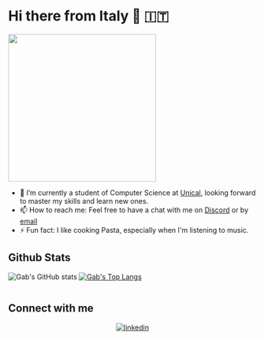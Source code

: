 # Hi there from Italy 👋 :it:

<img src="https://media.tenor.com/qLPr-ts8xkIAAAAM/hasbulla.gif" alt="" width="300"/>

- 🌱 I’m currently a student of Computer Science at [Unical](https://corsi.unical.it/lt-lmcu/informatica/), looking forward to master my skills and learn new ones.
- 📫 How to reach me: Feel free to have a chat with me on [Discord](https://discord.com/channels/@me/481005067990990849/) or by [email](mailto:gabriele.grillo.2003@gmail.com)
- ⚡ Fun fact: I like cooking Pasta, especially when I'm listening to music.


## Github Stats  

![Gab's GitHub stats](https://github-readme-stats.vercel.app/api?username=gabrielegrillo&count_private=true&theme=dark&show_icons=true)
[![Gab's Top Langs](https://github-readme-stats.vercel.app/api/top-langs/?username=gabrielegrillo&theme=dark)](https://github.com/anuraghazra/github-readme-stats)


<img src="https://komarev.com/ghpvc/?username=gabrielegrillo&style=flat-square&color=blue" alt=""/>


<br/>  


## Connect with me  
<div align="center">
<a href="https://linkedin.com/in/gabrielegrillo03" target="_blank">
<img src=https://img.shields.io/badge/linkedin-%231E77B5.svg?&style=for-the-badge&logo=linkedin&logoColor=white alt=linkedin style="margin-bottom: 5px;" />
</a>  
</div>  
  

<br/>  

